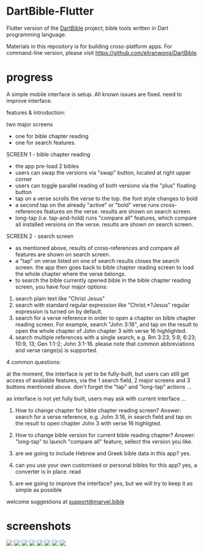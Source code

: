 # DartBible-Flutter
Flutter version of the <a href="https://github.com/eliranwong/DartBible">DartBible</a> project; bible tools written in Dart programming language.

Materials in this repository is for building cross-platform apps.
For command-line version, please visit https://github.com/eliranwong/DartBible.

# progress
A simple mobile interface is setup.  All known issues are fixed.
need to improve interface.

features & introduction:

two major screens
* one for bible chapter reading
* one for search features.

SCREEN 1 - bible chapter reading
* the app pre-load 2 bibles
* users can swap the versions via "swap" button, located at right upper corner
* users can toggle parallel reading of both versions via the "plus" floating button
* tap on a verse scrolls the verse to the top.  the font style changes to bold
* a second tap on the already "active" or "bold" verse runs cross-references features on the verse.  results are shown on search screen.
* long-tap (i.e. tap-and-hold) runs "compare all" features, which compare all installed versions on the verse.  results are shown on search screen.

SCREEN 2 - search screen
* as mentioned above, results of cross-references and compare all features are shown on search screen.
* a "tap" on verse listed on one of search results closes the search screen.  the app then goes back to bible chapter reading screen to load the whole chapter where the verse belongs.
* to search the bible currently opened bible in the bible chapter reading screen, you have four major options:
1. search plain text like "Christ Jesus"
2. search with standard regular expression like "Christ.*?Jesus" regular expression is turned on by default.
3. search for a verse reference in order to open a chapter on bible chapter reading screen.  For example, search "John 3:16", and tap on the result to open the whole chapter of John chapter 3 with verse 16 highlighted.
4. search multiple references with a single search, e.g. Rm 3:23; 5:8; 6:23; 10:9, 13; Gen 1:1-2; John 3:1-16. please note that common abbreviations and verse range(s) is supported.

4 common questions:

at the moment, the interface is yet to be fully-built, but users can still get access of available features, via the 1 search field, 2 major screens and 3 buttons mentioned above.  don't forget the "tap" and "long-tap" actions ...

as interface is not yet fully built, users may ask with current interface ...

1) How to change chapter for bible chapter reading screen?  Answer: search for a verse reference, e.g. John 3:16, in search field and tap on the result to open chapter John 3 with verse 16 highligted.

2) How to change bible version for current bible reading chapter?  Answer: "long-tap" to launch "compare all" feature, sellect the version you like.

3) are we going to include Hebrew and Greek bible data in this app?  yes.

4) can you use your own customised or personal bibles for this app?  yes, a converter is in place.  read

5) are we going to improve the interface?  yes, but we will try to keep it as simple as possible

welcome suggestions at support@marvel.bible

# screenshots

<img src="screenshot/screenshot1.png">
<img src="screenshot/screenshot2.png">
<img src="screenshot/screenshot3.png">
<img src="screenshot/screenshot4.png">
<img src="screenshot/screenshot5.png">
<img src="screenshot/screenshot6.png">
<img src="screenshot/screenshot7.png">
<img src="screenshot/screenshot8.png">


